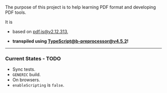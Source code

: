 The purpose of this project is to help learning PDF format and developing PDF tools.

It is

* based on [pdf.js@v2.12.313](https://github.com/mozilla/pdf.js/tree/v2.12.313),

* **transpiled using [TypeScript@b-preprocessor@v4.5.2](https://github.com/nmtigor/TypeScript/blob/b-preprocessor%40v4.5.2/PR.md)!**
---

### Current States - TODO

* Sync tests.
* `GENERIC` build.
* On browsers.
* `enableScripting` is `false`.
